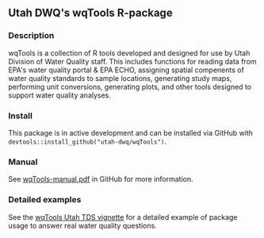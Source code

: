 ## Utah DWQ's wqTools R-package

### Description
wqTools is a collection of R tools developed and designed for use by Utah Division of Water Quality staff.
This includes functions for reading data from EPA's water quality portal & EPA ECHO, assigning spatial compenents of water quality standards to sample locations, generating study maps, performing unit conversions, generating plots, and other tools designed to support water quality analyses.

### Install
This package is in active development and can be installed via GitHub with `devtools::install_github("utah-dwq/wqTools")`.

### Manual
See [wqTools-manual.pdf](https://github.com/utah-dwq/wqTools/blob/master/wqTools_0.0.0.9000.pdf) in GitHub for more information.

### Detailed examples
See the [wqTools Utah TDS vignette](https://bookdown.org/jvander/wqTools-utah-tds-vignette/) for a detailed example of package usage to answer real water quality questions.
